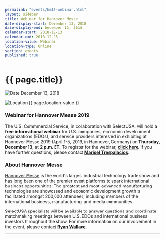 ```yaml
---
permalink: "events/hm19-webinar.html"
layout: sidebar
title: Webinar for Hannover Messe
date-display-start: December 13, 2018
date-display-end: December 13, 2018
calendar-start: 2018-12-13
calendar-end: 2018-12-13
location-value: Webinar
location-type: Online
section: events
published: true
---
```


# {{ page.title}}

![Date](https://google.github.io/material-design-icons/action/svg/design/ic_event_24px.svg "Date") December 13, 2018

![Location](http://google.github.io/material-design-icons/social/svg/design/ic_location_city_24px.svg "Location") {{ page.location-value }}

### Webinar for Hannover Messe 2019

The U.S. Commmercial Service, in collaboration with SelectUSA, will hold a **free informational webinar** for U.S. companies, economic development organizations (EDOs), and service providers interested in exhibiting at Hannover Messe 2019 (April 1-5, 2019, in Hannover, Germany) on **Thursday, December 13**, at **2 p.m. ET.** To register for the webinar, [**click here**](https://go.usa.gov/xP6aE). If you have further questions, please contact [**Marisel Trespalacios**](mailto:marisel.trespalacios@trade.gov).

### About Hannover Messe

[Hannover Messe](http://www.hannovermesse.de/home) is the world's largest industrial technology trade show and has long been one of the premier event platforms to spark international business opportunities. The greatest and most-advanced manufacturing technologies are showcased and economic development growth is facilitated amongst 200,000 attendees, including members of the international business, manufacturing, and media communities. 

SelectUSA specialists will be available to answer questions and coordinate matchmaking meetings between U.S. EDOs and international business investors throughout the show. For more information on our involvement in the event, please contact [**Ryan Wallace**](mailto:ryan.wallace@trade.gov).

---

